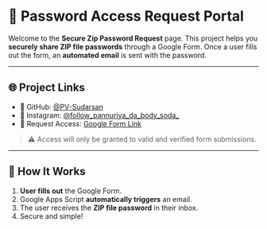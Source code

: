 # 🔐 Password Access Request Portal

Welcome to the **Secure Zip Password Request** page. This project helps you **securely share ZIP file passwords** through a Google Form. Once a user fills out the form, an **automated email** is sent with the password.

---

## 🌐 Project Links

- 📁 GitHub: [@PV-Sudarsan](https://github.com/PV-Sudarsan)
- 📸 Instagram: [@follow_pannuriya_da_body_soda_](https://www.instagram.com/follow_pannuriya_da_body_soda_/)
- 📝 Request Access: [Google Form Link](https://forms.gle/BGSvERthvmGdFT4i6)

> ⚠️ Access will only be granted to valid and verified form submissions.

---

## 🚀 How It Works

1. **User fills out** the Google Form.
2. Google Apps Script **automatically triggers** an email.
3. The user receives the **ZIP file password** in their inbox.
4. Secure and simple!

